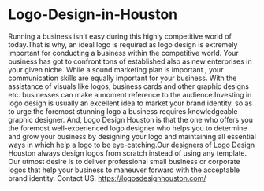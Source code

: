 # Logo-Design-in-Houston
Running a business isn't easy during this highly competitive world of today.That is why, an ideal logo is required as logo design is extremely important for conducting a business within the competitive world. Your business has got to confront tons of established also as new enterprises in your given niche. While a sound marketing plan is important , your communication skills are equally important for your business. With the assistance of visuals like logos, business cards and other graphic designs etc. businesses can make a moment reference to the audience.Investing in logo design is usually an excellent idea to market your brand identity. so as to urge the foremost stunning logo a business requires knowledgeable graphic designer. And, Logo Design Houston is that the one who offers you the foremost well-experienced logo designer who helps you to determine and grow your business by designing your logo and maintaining all essential ways in which help a logo to be eye-catching.Our designers of Logo Design Houston always design logos from scratch instead of using any template. Our utmost desire is to deliver professional small business or corporate logos that help your business to maneuver forward with the acceptable brand identity. Contact US: https://logosdesignhouston.com/
